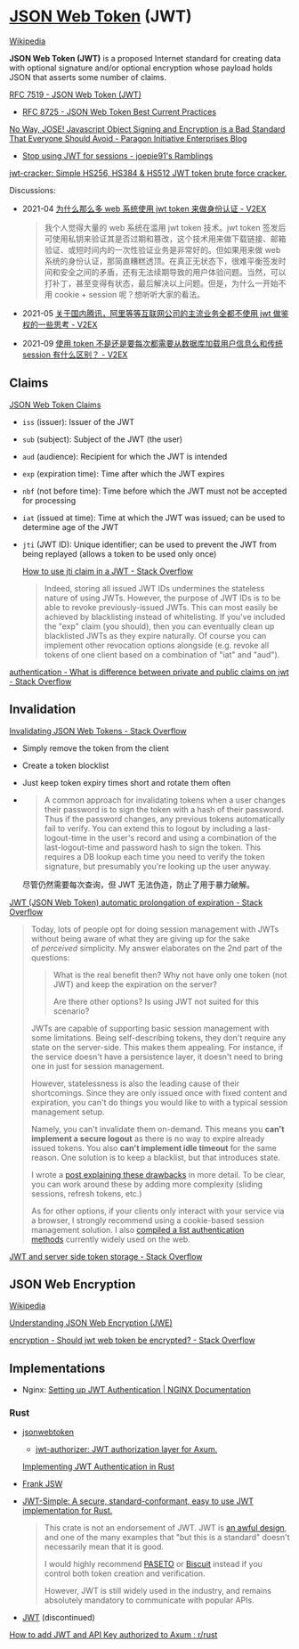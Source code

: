 # [JSON Web Token](https://jwt.io/) (JWT)
[Wikipedia](https://en.wikipedia.org/wiki/JSON_Web_Token)

**JSON Web Token (JWT)** is a proposed Internet standard for creating data with optional signature and/or optional encryption whose payload holds JSON that asserts some number of claims.

[RFC 7519 - JSON Web Token (JWT)](https://datatracker.ietf.org/doc/html/rfc7519)
- [RFC 8725 - JSON Web Token Best Current Practices](https://datatracker.ietf.org/doc/html/rfc8725)

[No Way, JOSE! Javascript Object Signing and Encryption is a Bad Standard That Everyone Should Avoid - Paragon Initiative Enterprises Blog](https://paragonie.com/blog/2017/03/jwt-json-web-tokens-is-bad-standard-that-everyone-should-avoid)
- [Stop using JWT for sessions - joepie91's Ramblings](http://cryto.net/~joepie91/blog/2016/06/13/stop-using-jwt-for-sessions/)

[jwt-cracker: Simple HS256, HS384 & HS512 JWT token brute force cracker.](https://github.com/lmammino/jwt-cracker)

Discussions:
- 2021-04 [为什么那么多 web 系统使用 jwt token 来做身份认证 - V2EX](https://fast.v2ex.com/t/774127)

  > 我个人觉得大量的 web 系统在滥用 jwt token 技术。jwt token 签发后可使用私钥来验证其是否过期和篡改，这个技术用来做下载链接、邮箱验证、或短时间内的一次性验证业务是非常好的。但如果用来做 web 系统的身份认证，那简直糟糕透顶。在真正无状态下，很难平衡签发时间和安全之间的矛盾，还有无法续期导致的用户体验问题。当然，可以打补丁，甚至变得有状态，最后解决以上问题。但是，为什么一开始不用 cookie + session 呢？想听听大家的看法。

- 2021-05 [关于国内腾讯，阿里等等互联网公司的主流业务全都不使用 jwt 做鉴权的一些思考 - V2EX](https://s.v2ex.com/t/776114)
- 2021-09 [使用 token 不是还是要每次都需要从数据库加载用户信息么和传统 session 有什么区别？ - V2EX](https://www.v2ex.com/t/801448)

## Claims
[JSON Web Token Claims](https://auth0.com/docs/secure/tokens/json-web-tokens/json-web-token-claims)
- `iss` (issuer): Issuer of the JWT
- `sub` (subject): Subject of the JWT (the user)
- `aud` (audience): Recipient for which the JWT is intended
- `exp` (expiration time): Time after which the JWT expires
- `nbf` (not before time): Time before which the JWT must not be accepted for processing
- `iat` (issued at time): Time at which the JWT was issued; can be used to determine age of the JWT
- `jti` (JWT ID): Unique identifier; can be used to prevent the JWT from being replayed (allows a token to be used only once)

  [How to use jti claim in a JWT - Stack Overflow](https://stackoverflow.com/questions/28907831/how-to-use-jti-claim-in-a-jwt)
  > Indeed, storing all issued JWT IDs undermines the stateless nature of using JWTs. However, the purpose of JWT IDs is to be able to revoke previously-issued JWTs. This can most easily be achieved by blacklisting instead of whitelisting. If you've included the "exp" claim (you should), then you can eventually clean up blacklisted JWTs as they expire naturally. Of course you can implement other revocation options alongside (e.g. revoke all tokens of one client based on a combination of "iat" and "aud").

[authentication - What is difference between private and public claims on jwt - Stack Overflow](https://stackoverflow.com/questions/49215866/what-is-difference-between-private-and-public-claims-on-jwt)

## Invalidation
[Invalidating JSON Web Tokens - Stack Overflow](https://stackoverflow.com/questions/21978658/invalidating-json-web-tokens)
- Simply remove the token from the client
- Create a token blocklist
- Just keep token expiry times short and rotate them often
- > A common approach for invalidating tokens when a user changes their password is to sign the token with a hash of their password. Thus if the password changes, any previous tokens automatically fail to verify. You can extend this to logout by including a last-logout-time in the user's record and using a combination of the last-logout-time and password hash to sign the token. This requires a DB lookup each time you need to verify the token signature, but presumably you're looking up the user anyway.

  尽管仍然需要每次查询，但 JWT 无法伪造，防止了用于暴力破解。

[JWT (JSON Web Token) automatic prolongation of expiration - Stack Overflow](https://stackoverflow.com/questions/26739167/jwt-json-web-token-automatic-prolongation-of-expiration)
> Today, lots of people opt for doing session management with JWTs without being aware of what they are giving up for the sake of *perceived* simplicity. My answer elaborates on the 2nd part of the questions:
> 
> > What is the real benefit then? Why not have only one token (not JWT) and keep the expiration on the server?
> >
> > Are there other options? Is using JWT not suited for this scenario?
> 
> JWTs are capable of supporting basic session management with some limitations. Being self-describing tokens, they don't require any state on the server-side. This makes them appealing. For instance, if the service doesn't have a persistence layer, it doesn't need to bring one in just for session management.
> 
> However, statelessness is also the leading cause of their shortcomings. Since they are only issued once with fixed content and expiration, you can't do things you would like to with a typical session management setup.
> 
> Namely, you can't invalidate them on-demand. This means you **can't implement a secure logout** as there is no way to expire already issued tokens. You also **can't implement idle timeout** for the same reason. One solution is to keep a blacklist, but that introduces state.
> 
> I wrote a [post explaining these drawbacks](https://www.securitydrops.com/session-management/) in more detail. To be clear, you can work around these by adding more complexity (sliding sessions, refresh tokens, etc.)
> 
> As for other options, if your clients only interact with your service via a browser, I strongly recommend using a cookie-based session management solution. I also [compiled a list authentication methods](https://www.securitydrops.com/the-web-api-authentication-guide/) currently widely used on the web.

[JWT and server side token storage - Stack Overflow](https://stackoverflow.com/questions/34620867/jwt-and-server-side-token-storage)

## JSON Web Encryption
[Wikipedia](https://en.wikipedia.org/wiki/JSON_Web_Encryption)

[Understanding JSON Web Encryption (JWE)](https://www.scottbrady91.com/jose/json-web-encryption)

[encryption - Should jwt web token be encrypted? - Stack Overflow](https://stackoverflow.com/questions/34235875/should-jwt-web-token-be-encrypted)

## Implementations
- Nginx: [Setting up JWT Authentication | NGINX Documentation](https://docs.nginx.com/nginx/admin-guide/security-controls/configuring-jwt-authentication/)

### Rust
- [jsonwebtoken](https://github.com/Keats/jsonwebtoken)
  - [jwt-authorizer: JWT authorization layer for Axum.](https://github.com/cduvray/jwt-authorizer)

  [Implementing JWT Authentication in Rust](https://www.shuttle.rs/blog/2024/02/21/using-jwt-auth-rust)

- [Frank JSW](https://github.com/GildedHonour/frank_jwt)
- [JWT-Simple: A secure, standard-conformant, easy to use JWT implementation for Rust.](https://github.com/jedisct1/rust-jwt-simple)

  > This crate is not an endorsement of JWT. JWT is [an awful design](https://tools.ietf.org/html/rfc8725), and one of the many examples that "but this is a standard" doesn't necessarily mean that it is good.
  > 
  > I would highly recommend [PASETO](https://github.com/paragonie/paseto) or [Biscuit](https://github.com/CleverCloud/biscuit) instead if you control both token creation and verification.
  > 
  > However, JWT is still widely used in the industry, and remains absolutely mandatory to communicate with popular APIs.

- [JWT](https://github.com/mikkyang/rust-jwt) (discontinued)

[How to add JWT and API Key authorized to Axum : r/rust](https://www.reddit.com/r/rust/comments/1d81lfk/how_to_add_jwt_and_api_key_authorized_to_axum/)